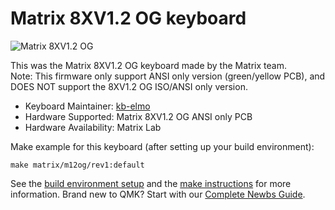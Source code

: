 # Matrix 8XV1.2 OG keyboard

![Matrix 8XV1.2 OG](https://i.imgur.com/NELL6Sbl.jpg)

This was the Matrix 8XV1.2 OG keyboard made by the Matrix team.  
Note: This firmware only support ANSI only version (green/yellow PCB), and DOES NOT support the 8XV1.2 OG ISO/ANSI only version.

* Keyboard Maintainer: [kb-elmo](https://github.com/kb-elmo)
* Hardware Supported: Matrix 8XV1.2 OG ANSI only PCB
* Hardware Availability: Matrix Lab

Make example for this keyboard (after setting up your build environment):

    make matrix/m12og/rev1:default

See the [build environment setup](https://docs.qmk.fm/#/getting_started_build_tools) and the [make instructions](https://docs.qmk.fm/#/getting_started_make_guide) for more information. Brand new to QMK? Start with our [Complete Newbs Guide](https://docs.qmk.fm/#/newbs).
